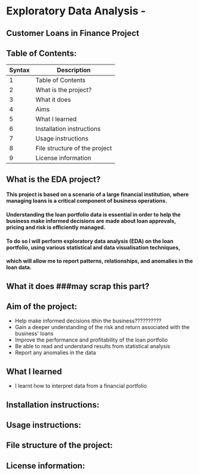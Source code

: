 # Exploratory Data Analysis -
## Customer Loans in Finance Project

## Table of Contents:
| Syntax | Description |
| ----------- | ----------- |
| 1 | Table of Contents|
| 2 | What is the project?|
| 3 | What it does|
| 4 | Aims|
| 5 | What I learned|
| 6 | Installation instructions |
| 7 | Usage instructions |
| 8 | File structure of the project |
| 9 | License information |

## What is the EDA project?

#### This project is based on a scenario of a large financial institution, where managing loans is a critical component of business operations.
#### Understanding the loan portfolio data is essential in order to help the business make informed decisions are made about loan approvals, pricing and risk is efficiently managed.
#### To do so I will perform exploratory data analysis (EDA) on the loan portfolio, using various statistical and data visualisation techniques, 
#### which will allow me to report patterns, relationships, and anomalies in the loan data.


## What it does ###may scrap this part?

## Aim of the project:
- Help make informed decisions ithin the business??????????
- Gain a deeper understanding of the risk and return associated with the business' loans
- Improve the performance and profitability of the loan portfolio
- Be able to read and understand results from statistical analysis
- Report any anomalies in the data

## What I learned
- I learnt how to interpret data from a financial portfolio


## Installation instructions:

## Usage instructions:

## File structure of the project:

## License information:
